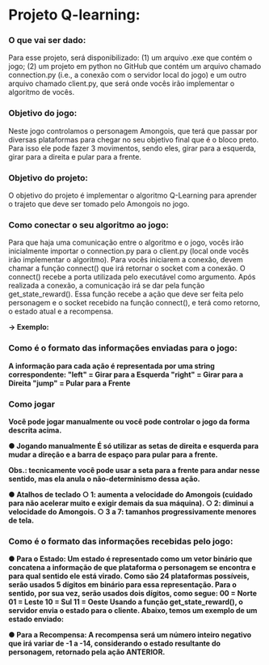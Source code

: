 <h1>Projeto Q-learning:</h1>
<h3>O que vai ser dado:</h3>

Para esse projeto, será disponibilizado: (1) um arquivo .exe que contém o jogo; (2) um projeto
em python no GitHub que contém um arquivo chamado connection.py (i.e., a conexão com o
servidor local do jogo) e um outro arquivo chamado client.py, que será onde vocês irão
implementar o algoritmo de vocês.

<h3>Objetivo do jogo:</h3>
Neste jogo controlamos o personagem Amongois, que terá que passar por diversas
plataformas para chegar no seu objetivo final que é o bloco preto. Para isso ele pode fazer 3
movimentos, sendo eles, girar para a esquerda, girar para a direita e pular para a frente.

<h3>Objetivo do projeto:</h3>
O objetivo do projeto é implementar o algoritmo Q-Learning para aprender o trajeto que deve
ser tomado pelo Amongois no jogo.

<h3>Como conectar o seu algoritmo ao jogo:</h3>
Para que haja uma comunicação entre o algoritmo e o jogo, vocês irão inicialmente importar o
connection.py para o client.py (local onde vocês irão implementar o algoritmo). Para vocês
iniciarem a conexão, devem chamar a função connect() que irá retornar o socket com a
conexão. O connect() recebe a porta utilizada pelo executável como argumento.
Após realizada a conexão, a comunicação irá se dar pela função get_state_reward(). Essa
função recebe a ação que deve ser feita pelo personagem e o socket recebido na função
connect(), e terá como retorno, o estado atual e a recompensa.

<b>-> Exemplo:<b>

<h3>Como é o formato das informações enviadas para o
jogo:</h3>

A informação para cada ação é representada por uma string correspondente:
&quot;left&quot; = Girar para a Esquerda
&quot;right&quot; = Girar para a Direita
&quot;jump&quot; = Pular para a Frente
<h3>Como jogar</h3>
Você pode jogar manualmente ou você pode controlar o jogo da forma descrita acima.

● Jogando manualmente
É só utilizar as setas de direita e esquerda para mudar a direção e a barra de espaço
para pular para a frente.

Obs.: tecnicamente você pode usar a seta para a frente para andar nesse sentido, mas
ela anula o não-determinismo dessa ação.

● Atalhos de teclado
○ 1: aumenta a velocidade do Amongois (cuidado para não acelerar muito e
exigir demais da sua máquina).
○ 2: diminui a velocidade do Amongois.
○ 3 a 7: tamanhos progressivamente menores de tela.

<h3>Como é o formato das informações recebidas pelo jogo:</h3>
● Para o Estado:
Um estado é representado como um vetor binário que concatena a informação de que
plataforma o personagem se encontra e para qual sentido ele está virado. Como são
24 plataformas possíveis, serão usados 5 dígitos em binário para essa representação.
Para o sentido, por sua vez, serão usados dois dígitos, como segue:
00 = Norte
01 = Leste
10 = Sul
11 = Oeste
Usando a função get_state_reward(), o servidor envia o estado para o cliente. Abaixo,
temos um exemplo de um estado enviado:

● Para a Recompensa:
A recompensa será um número inteiro negativo que irá variar de -1 a -14,
considerando o estado resultante do personagem, retornado pela ação ANTERIOR.
